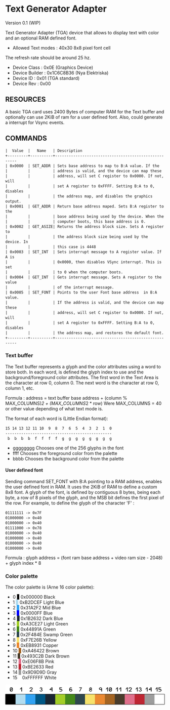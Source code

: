 Text Generator Adapter
=====================
Version 0.1 (WIP) 

Text Generator Adapter (TGA) device that allows to display text with color and an optional RAM defined font.

- Allowed Text modes : 40x30 8x8 pixel font cell


The refresh rate should be around 25 hz.

- Device Class    : 0x0E (Graphics Device)
- Device Builder  : 0x1C6C8B36 (Nya Elektriska)
- Device ID       : 0x01 (TGA standard) 
- Device Rev      : 0x00  

RESOURCES
---------

A basic TGA card uses 2400 Bytes of computer RAM for the Text buffer and optionally can use 2KiB of ram for a user defined font. Also, could generate a interrupt for Vsync events.

COMMANDS
--------

    |  Value  |   Name   | Description
    +---------+----------+-----------------------------------------------------
    | 0x0000  | SET_ADDR | Sets base address to map to B:A value. If the 
    |         |          | address is valid, and the device can map these
    |         |          | address, will set C register to 0x0000. If not, will
    |         |          | set A register to 0xFFFF. Setting B:A to 0, disables
    |         |          | the address map, and disables the graphics output.
    | 0x0001  | GET_ADDR | Return base address maped. Sets B:A register to the 
    |         |          | base address being used by the device. When the 
    |         |          | computer boots, this base address is 0.
    | 0x0002  | GET_ASIZE| Returns the address block size. Sets A register to 
    |         |          | the address block size being used by the device. In 
    |         |          | this case is 4448
    | 0x0003  | SET_INT  | Sets interrupt message to A register value. If A is 
    |         |          | 0x0000, then disables VSync interrupt. This is set
    |         |          | to 0 when the computer boots.
    | 0x0004  | GET_INT  | Gets interrupt message. Sets A register to the value
    |         |          | of the interrupt message.
    | 0x0005  | SET_FONT | Points to the user Font base address  in B:A value.
    |         |          | If the address is valid, and the device can map these
    |         |          | address, will set C register to 0x0000. If not, will
    |         |          | set A register to 0xFFFF. Setting B:A to 0, disables
    |         |          | the address map, and restores the default font.
    +---------+----------+-----------------------------------------------------


### Text buffer

The Text buffer represents a glyph and the color attributes using a word to store both. In each word, is defined the glyph index to use and the background/foreground color attributes.
The first word in the Text Area is the character at row 0, column 0. The next
word is the character at row 0, column 1, etc.

Formula : address = text buffer base address + (column % MAX_COLUMNS)*2 + (MAX_COLUMNS*2 * row)
Were MAX_COLUMNS = 40 or other value depending of what text mode is.

The format of each word is (Little Endian format):

    15 14 13 12 11 10  9  8  7  6  5  4  3  2  1  0
    -----------------------------------------------
     b  b  b  b  f  f  f  f  g  g  g  g  g  g  g  g

- gggggggg Chooses one of the 256 glyphs in the font
- ffff Chooses the foreground color from the palette
- bbbb Chooses the background color from the palette


#### User defined font

Sending command SET_FONT with B:A pointing to a RAM address, enables the user defined font in RAM.
It uses the 2KiB of RAM to define a custom 8x8 font.
A glyph of the font, is defined by contiguous 8 bytes, being each byte,
a row of 8 pixels of the glyph, and the MSB bit defines the first pixel of the 
row. For example, to define the glyph of the
character 'F' :

    01111111 -> 0x7F
    01000000 -> 0x40
    01000000 -> 0x40
    01111000 -> 0x78
    01000000 -> 0x40
    01000000 -> 0x40
    01000000 -> 0x40
    01000000 -> 0x40

Formula : glyph address = (font ram base address + video ram size - 2048) + glyph index * 8


### Color palette

The color palette is (Arne 16 color palette):

- 0  <span style="background-color:#000000;">&nbsp;&nbsp;</span> 0x000000 Black
- 1  <span style="background-color:#b2dcef;">&nbsp;&nbsp;</span> 0xB2DCEF Light Blue
- 2  <span style="background-color:#31a2f2;">&nbsp;&nbsp;</span> 0x31A2F2 Mid Blue
- 3  <span style="background-color:#0000ff;">&nbsp;&nbsp;</span> 0x0000FF Blue
- 4  <span style="background-color:#1b2632;">&nbsp;&nbsp;</span> 0x1B2632 Dark Blue
- 5  <span style="background-color:#a3ce27;">&nbsp;&nbsp;</span> 0xA3CE27 Light Green
- 6  <span style="background-color:#44891a;">&nbsp;&nbsp;</span> 0x44891A Green
- 7  <span style="background-color:#2f484e;">&nbsp;&nbsp;</span> 0x2F484E Swamp Green
- 8  <span style="background-color:#f7e26b;">&nbsp;&nbsp;</span> 0xF7E26B Yellow 
- 9  <span style="background-color:#eb8931;">&nbsp;&nbsp;</span> 0xEB8931 Copper
- 10 <span style="background-color:#a46422;">&nbsp;&nbsp;</span> 0xA46422 Brown
- 11 <span style="background-color:#493c2b;">&nbsp;&nbsp;</span> 0x493C2B Dark Brown
- 12 <span style="background-color:#e06f8b;">&nbsp;&nbsp;</span> 0xE06F8B Pink
- 13 <span style="background-color:#be2633;">&nbsp;&nbsp;</span> 0xBE2633 Red
- 14 <span style="background-color:#9d9d9d;">&nbsp;&nbsp;</span> 0x9D9D9D Gray
- 15 <span style="background-color:#FFFFFF;">&nbsp;&nbsp;</span> 0xFFFFFF White

![Palette](./palette.png "Palette")





